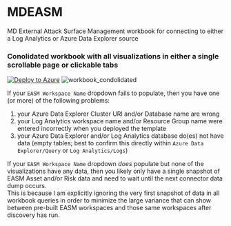 # MDEASM
 MD External Attack Surface Management workbook for connecting to either a Log Analytics or Azure Data Explorer source

### Conolidated workbook with all visualizations in either a single scrollable page or clickable tabs
[![Deploy to Azure](https://aka.ms/deploytoazurebutton)](https://portal.azure.com/#create/Microsoft.Template/uri/https%3A%2F%2Fraw.githubusercontent.com%2Ffer39e4f%2FMDEASM%2Fmain%2FWorkbook%2Fmdeasm_workbook_template.json)
![workbook_condolidated](https://raw.githubusercontent.com/fer39e4f/MDEASM/main/Workbook/.images/image_workbook_consolidated.png "workbook_condolidated")

If your `EASM Workspace Name` dropdown fails to populate, then you have one (or more) of the following problems:
1. your Azure Data Explorer Cluster URI and/or Database name are wrong
2. your Log Analytics workspace name and/or Resource Group name were entered incorrectly when you deployed the template
3. your Azure Data Explorer and/or Log Analytics database do(es) not have data (empty tables; best to confirm this directly within `Azure Data Explorer/Query` or `Log Analytics/Logs`)

If your `EASM Workspace Name` dropdown *does* populate but none of the visualizations have any data, then you likely only have a single snapshot of EASM Asset and/or Risk data and need to wait until the next connector data dump occurs.  
This is because I am explicitly ignoring the very first snapshot of data in all workbook queries in order to minimize the large variance that can show between pre-built EASM workspaces and those same workspaces after discovery has run.